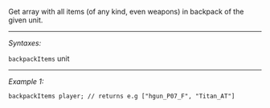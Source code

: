 Get array with all items (of any kind, even weapons) in backpack of the given unit.


---
*Syntaxes:*

`backpackItems` unit

---
*Example 1:*

```sqf
backpackItems player; // returns e.g ["hgun_P07_F", "Titan_AT"]
```